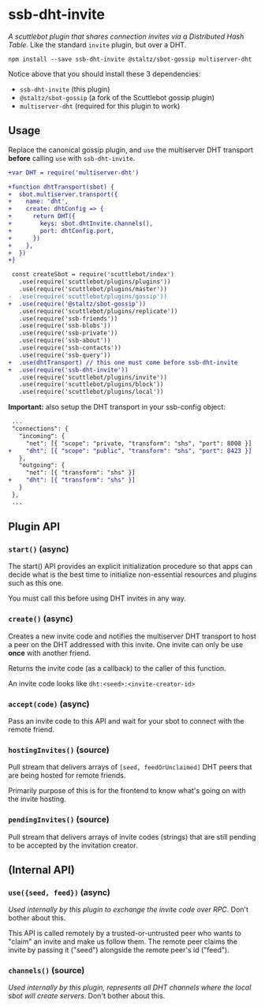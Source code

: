 # ssb-dht-invite

_A scuttlebot plugin that shares connection invites via a Distributed Hash Table_. Like the standard `invite` plugin, but over a DHT.

```
npm install --save ssb-dht-invite @staltz/sbot-gossip multiserver-dht
```

Notice above that you should install these 3 dependencies:

- `ssb-dht-invite` (this plugin)
- `@staltz/sbot-gossip` (a fork of the Scuttlebot gossip plugin)
- `multiserver-dht` (required for this plugin to work)

## Usage

Replace the canonical gossip plugin, and `use` the multiserver DHT transport **before** calling `use` with `ssb-dht-invite`.

```diff
+var DHT = require('multiserver-dht')

+function dhtTransport(sbot) {
+  sbot.multiserver.transport({
+    name: 'dht',
+    create: dhtConfig => {
+      return DHT({
+        keys: sbot.dhtInvite.channels(),
+        port: dhtConfig.port,
+      })
+    },
+  })
+}

 const createSbot = require('scuttlebot/index')
   .use(require('scuttlebot/plugins/plugins'))
   .use(require('scuttlebot/plugins/master'))
-  .use(require('scuttlebot/plugins/gossip'))
+  .use(require('@staltz/sbot-gossip'))
   .use(require('scuttlebot/plugins/replicate'))
   .use(require('ssb-friends'))
   .use(require('ssb-blobs'))
   .use(require('ssb-private'))
   .use(require('ssb-about'))
   .use(require('ssb-contacts'))
   .use(require('ssb-query'))
+  .use(dhtTransport) // this one must come before ssb-dht-invite
+  .use(require('ssb-dht-invite'))
   .use(require('scuttlebot/plugins/invite'))
   .use(require('scuttlebot/plugins/block'))
   .use(require('scuttlebot/plugins/local'))
```

**Important:** also setup the DHT transport in your ssb-config object:

```diff
 ...
 "connections": {
   "incoming": {
     "net": [{ "scope": "private, "transform": "shs", "port": 8008 }]
+    "dht": [{ "scope": "public", "transform": "shs", "port": 8423 }]
   },
   "outgoing": {
     "net": [{ "transform": "shs" }]
+    "dht": [{ "transform": "shs" }]
   }
 },
 ...
```

## Plugin API

### `start()` (async)

The start() API provides an explicit initialization procedure so that apps can decide what is the best time to initialize non-essential resources and plugins such as this one.

You must call this before using DHT invites in any way.

### `create()` (async)

Creates a new invite code and notifies the multiserver DHT transport to host a peer on the DHT addressed with this invite. One invite can only be use **once** with another friend.

Returns the invite code (as a callback) to the caller of this function.

An invite code looks like `dht:<seed>:<invite-creator-id>`

### `accept(code)` (async)

Pass an invite code to this API and wait for your sbot to connect with the remote friend.

### `hostingInvites()` (source)

Pull stream that delivers arrays of `[seed, feedOrUnclaimed]` DHT peers that are being hosted for remote friends.

Primarily purpose of this is for the frontend to know what's going on with the invite hosting.

### `pendingInvites()` (source)

Pull stream that delivers arrays of invite codes (strings) that are still pending to be accepted by the invitation creator.

## (Internal API)

### `use({seed, feed})` (async)

*Used internally by this plugin to exchange the invite code over RPC*. Don't bother about this.

This API is called remotely by a trusted-or-untrusted peer who wants to "claim" an invite and make us follow them. The remote peer claims the invite by passing it ("seed") alongside the remote peer's id ("feed").

### `channels()` (source)

*Used internally by this plugin, represents all DHT channels where the local sbot will create servers*. Don't bother about this.
